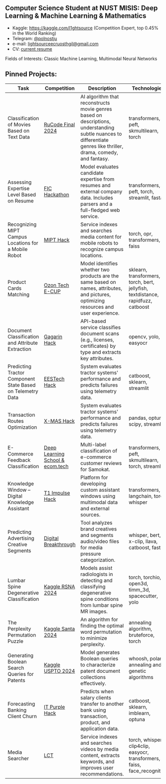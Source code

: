 ## Computer Science Student at NUST MISIS: Deep Learning & Machine Learning & Mathematics

* Kaggle: https://kaggle.com/l1ghtsource (Competition Expert, top 0.45% in the World Ranking)
* Telegram: [@polnostju](https://t.me/polnostju)
* e-mail: lightsourceecruosthgil@gmail.com
* CV: [current resume](https://drive.google.com/file/d/1v1j0_I_nPxxYgDOheF7GmF5WgGZpgu2a/view?usp=sharing)

Fields of Interests: Classic Machine Learning, Multimodal Neural Networks

## Pinned Projects: 

| **Task**                                                                                                         | **Competition**                                    | **Description**                                                                                                                                                                                                                                 | **Technologies**                                                                                           | **Ranking**            |
|------------------------------------------------------------------------------------------------------------------|--------------------------------------------------|-------------------------------------------------------------------------------------------------------------------------------------------------------------------------------------------------------------------------------------------------|----------------------------------------------------------------------------------------------------------|------------------------|
| Classification of Movies Based on Text Data                                                                      | [RuCode Final 2024](https://github.com/l1ghtsource/rucode-final-2024)                                | AI algorithm that reconstructs movie genres based on descriptions, understanding subtle nuances to differentiate genres like thriller, drama, comedy, and fantasy.                                                                             | transformers, peft, skmultilearn, torch                                                                   | 1/22                  |
| Assessing Expertise Level Based on Resume                                                                        | [FIC Hackathon](https://github.com/l1ghtsource/fic-sense-case)                                    | Model evaluates candidate expertise from resumes and external company data. Includes parsers and a full-fledged web service.                                                                                                                   | transformers, peft, torch, streamlit, fastapi                                                             | 1/14                  |
| Recognizing MIPT Campus Locations for a Mobile Robot                                                             | [MIPT Hack](https://github.com/l1ghtsource/mipt-hackathon)                                        | Service indexes and searches media content for mobile robots to recognize campus locations.                                                                                                                                                     | torch, opr, transformers, faiss                                                                           | 1/8                   |
| Product Cards Matching                                                                                           | [Ozon Tech E-CUP](https://github.com/l1ghtsource/ozon-ecup-matching)                                  | Model identifies whether two products are the same based on names, attributes, and pictures, optimizing resources and user experience.                                                                                                          | sklearn, transformers, torch, bert, jellyfish, textdistance, rapidfuzz, catboost                          | 2/110                 |
| Document Classification and Attribute Extraction                                                                | [Gagarin Hack](https://github.com/l1ghtsource/gagarin-hack-document-reader)                                     | API-based service classifies document scans (e.g., licenses, certificates) by type and extracts key attributes.                                                                                                                                 | opencv, yolo, easyocr                                                                                     | 2/60                  |
| Predicting Tractor Component State Based on Telemetry Data                                                      | [EESTech Hack](https://github.com/l1ghtsource/eestech-hack-tractor-forecasting)                                        | System evaluates tractor systems' performance and predicts failures using telemetry data.                                                                                                                                                       | catboost, sklearn, streamlit                                                                              | 2/30                  |
| Transaction Routes Optimization                                                      | [X-MAS Hack](https://github.com/l1ghtsource/xmas-hack-transactions)                                        | System evaluates tractor systems' performance and predicts failures using telemetry data.                                                                                                                                                       | pandas, optuna, scipy, streamlit                                                                              | 2/27                  |
| E-Commerce Feedback Classification                                                                              | [Deep Learning School & ecom.tech](https://github.com/l1ghtsource/ecom-tech-workshop)                | Multi-label classification of e-commerce customer reviews for Samokat.                                                                                                                                                                         | transformers, peft, skmultilearn, torch, streamlit                                                        | 3/96                  |
| Knowledge Window – Digital Knowledge Assistant                                                                  | [T1 Impulse Hack ](https://github.com/l1ghtsource/impulse-t1)                                   | Platform for developing custom assistant windows using multimodal data and external sources.                                                                                                                                                    | transformers, langchain, torch, whisper                                                                   | 3/57                  |
| Predicting Advertising Creative Segments                                                                        | [Digital Breakthrough](https://github.com/l1ghtsource/mediawise-creative-filter)                             | Tool analyzes brand creatives and segments audio/video files for media pressure categorization.                                                                                                                                                 | whisper, bert, x-clip, llava, catboost, fastapi                                                           | 3/12                  |
| Lumbar Spine Degenerative Classification                                                                        | [Kaggle RSNA 2024](https://github.com/l1ghtsource/rsna-lumbar-spine-degenerative-classification)                                             | Models assist radiologists in detecting and classifying degenerative spine conditions from lumbar spine MR images.                                                                                                                              | torch, torchio, open3d, timm_3d, spacecutter, yolo                                                        | Kaggle Bronze Medal   |
| The Perplexity Permutation Puzzle                                                                        | [Kaggle Santa 2024](https://github.com/l1ghtsource/santa-perplexity-permutation-2024)                                             | An algorithm for finding the optimal word permutation to minimize perplexity.                                                                                                                              | annealing algorithm, bruteforce, torch                                                        | Kaggle Bronze Medal   |
| Generating Boolean Search Queries for Patents                                                                   | [Kaggle USPTO 2024](https://github.com/l1ghtsource/uspto-patent-query-generator)                                            | Model generates Boolean queries to characterize patent document collections effectively.                                                                                                                                                        | whoosh, polars, annealing and genetic algorithms                                                          | Kaggle Bronze Medal   |
| Forecasting Banking Client Churn                                                                                | [IT Purple Hack](https://github.com/l1ghtsource/it-purple-hack-sber-case)                                   | Predicts when salary clients transfer to another bank using transaction, product, and application data.                                                                                                                                         | catboost, sklearn, imblearn, optuna                                                                       | 4/50                  |
| Media Searcher                                                                                                   | [LCT](https://github.com/l1ghtsource/media-searcher)                                              | Service indexes and searches videos by media content, extracts keywords, and improves user recommendations.                                                                                                                                     | torch, whisper, clip4clip, easyocr, transformers, faiss, face_recognition                                 | Participant           |
